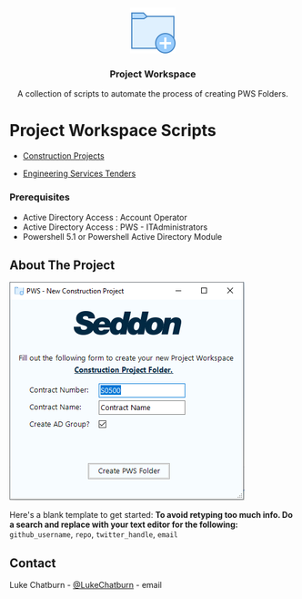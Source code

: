 <!-- PROJECT LOGO -->
<br />
<p align="center">
  <a href="https://github.com/LukeSeddon/repo">
    <img src="images/icon.png" alt="Logo" width="80" height="80">
  </a>

  <h3 align="center">Project Workspace</h3>

  <p align="center">
    A collection of scripts to automate the process of creating PWS Folders.
  </p>
</p>



# Project Workspace Scripts

 - [Construction Projects]
 
 - [Engineering Services Tenders]

[Construction Projects]: ./Construction
[Engineering Services Tenders]: ./Engineering%20Services%20Tenders

### Prerequisites

* Active Directory Access : Account Operator
* Active Directory Access : PWS - ITAdministrators
* Powershell 5.1 or Powershell Active Directory Module

<!-- ABOUT THE PROJECT -->
## About The Project

[![Product Name Screen Shot][product-screenshot]](https://example.com)

Here's a blank template to get started:
**To avoid retyping too much info. Do a search and replace with your text editor for the following:**
`github_username`, `repo`, `twitter_handle`, `email`


<!-- CONTACT -->
## Contact

Luke Chatburn - [@LukeChatburn](https://twitter.com/LukeChatburn) - email

<!-- MARKDOWN LINKS & IMAGES -->
<!-- https://www.markdownguide.org/basic-syntax/#reference-style-links -->
[contributors-shield]: https://img.shields.io/github/contributors/othneildrew/Best-README-Template.svg?style=flat-square
[contributors-url]: https://github.com/othneildrew/Best-README-Template/graphs/contributors
[forks-shield]: https://img.shields.io/github/forks/othneildrew/Best-README-Template.svg?style=flat-square
[forks-url]: https://github.com/othneildrew/Best-README-Template/network/members
[stars-shield]: https://img.shields.io/github/stars/othneildrew/Best-README-Template.svg?style=flat-square
[stars-url]: https://github.com/othneildrew/Best-README-Template/stargazers
[issues-shield]: https://img.shields.io/github/issues/othneildrew/Best-README-Template.svg?style=flat-square
[issues-url]: https://github.com/othneildrew/Best-README-Template/issues
[license-shield]: https://img.shields.io/github/license/othneildrew/Best-README-Template.svg?style=flat-square
[license-url]: https://github.com/othneildrew/Best-README-Template/blob/master/LICENSE.txt
[linkedin-shield]: https://img.shields.io/badge/-LinkedIn-black.svg?style=flat-square&logo=linkedin&colorB=555
[linkedin-url]: https://linkedin.com/in/othneildrew
[product-screenshot]: images/screenshot.png
